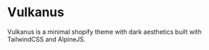 # Vulkanus
Vulkanus is a minimal shopify theme with dark aesthetics built with TailwindCSS and AlpineJS.
